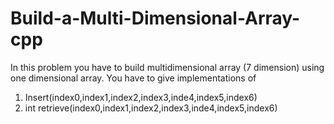 # Build-a-Multi-Dimensional-Array-cpp


In this problem you have to build multidimensional array (7 dimension) using one dimensional array. 
You have to give implementations of 
1. Insert(index0,index1,index2,index3,inde4,index5,index6) 
2. int retrieve(index0,index1,index2,index3,inde4,index5,index6)

